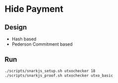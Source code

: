 # Hide Payment

## Design

- Hash based
- Pederson Commitment based

## Run

```bash
./scripts/snarkjs_setup.sh utxochecker 18
./scripts/snarkjs_proof.sh utxochecker utxo_basic
```
